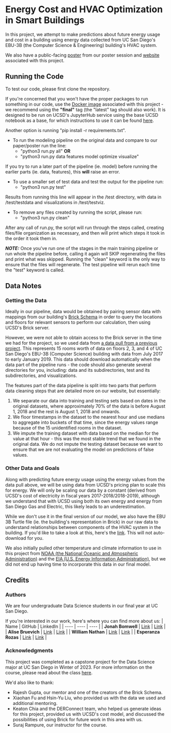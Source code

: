 # Energy Cost and HVAC Optimization in Smart Buildings

In this project, we attempt to make predictions about future energy usage and cost in a building using energy data collected from UC San Diego's EBU-3B (the Computer Science & Engineering) building's HVAC system.

We also have a public-facing [poster](https://www.canva.com/design/DAFZKQlLOLo/2ALw0oHRO8qrPj--Q-8huw/view?utm_content=DAFZKQlLOLo&utm_campaign=designshare&utm_medium=link&utm_source=publishsharelink) from our poster session and [website](https://xenonition.github.io/) associated with this project.

## Running the Code
To test our code, please first clone the repository. 

If you're concerned that you won't have the proper packages to run something in our code, use the [Docker image](https://hub.docker.com/repository/docker/esr76/capstone-brick-modeling/general) associated with this project - we recommend using the **"final"** tag (the "latest" tag should also work). It is designed to be run on UCSD's JupyterHub service using the base UCSD notebook as a base, for which instructions to use it can be found [here](https://github.com/ucsd-ets/datahub-example-notebook).

Another option is running "pip install -r requirements.txt".

- To run the modeling pipeline on the original data and compare to our paper/poster run the line:
    - "python3 run.py all"
    **OR** 
    - "python3 run.py data features model optimize visualize"

If you try to run a later part of the pipeline (ie. model) before running the earlier parts (ie. data, features), this **will** raise an error.

- To use a smaller set of test data and test the output for the pipeline run:
    - "python3 run.py test"

Results from running this line will appear in the /test directory, with data in /test/testdata and visualizations in /test/testviz.

- To remove any files created by running the script, please run:
    - "python3 run.py clean"

After any call of run.py, the script will run through the steps called, creating files/file organization as necessary, and then will print which steps it took in the order it took them in.

***NOTE:***
Once you've run one of the stages in the main training pipeline or run whole the pipeline before, calling it again will SKIP regenerating the files and print what was skipped. Running the "clean" keyword is the only way to ensure that the files will regenerate. The test pipeline will rerun each time the "test" keyword is called.

## Data Notes

### Getting the Data
Ideally in our pipeline, data would be obtained by pairing sensor data with mappings from our building's [Brick Schema](https://brickschema.org/) in order to query the locations and floors for relevant sensors to perform our calculation, then using UCSD's Brick server.

However, we were not able to obtain access to the Brick server in the time we had for the project, so we used data from [a data pull from a previous project](https://github.com/HYDesmondLiu/B2RL/tree/master/real_building_buffers). This represents 15 rooms worth of data on floors 2, 3, and 4 of UC San Diego's EBU-3B (Computer Science) building with data from July 2017 to early January 2019. This data should download automatically when the data part of the pipeline runs - the code should also generate several directories for you, including: data and its subdirectories, test and its subdirectories, and visualizations.

The features part of the data pipeline is split into two parts that perform data cleaning steps that are detailed more on our website, but essentially:
1. We separate our data into training and testing sets based on dates in the original datasets, where approximately 70% of the data is before August 1, 2018 and the rest is August 1, 2018 and onwards.
2. We floor timestamps in the dataset to the nearest hour and use medians to aggregate into buckets of that time, since the energy values range because of the 15 unidentified rooms in the dataset.
3. We impute the training dataset with data based on the median for the value at that hour - this was the most stable trend that we found in the original data. We do not impute the testing dataset because we want to ensure that we are not evaluating the model on predictions of false values.

### Other Data and Goals
Along with predicting future energy usage using the energy values from the data pull above, we will be using data from UCSD's pricing plan to scale this for energy. We will only be scaling our data by a constant (derived from UCSD's cost of electricity in fiscal years 2017-2018/2018-2019), although we understand that with UCSD using both its own energy and energy from San Diego Gas and Electric, this likely leads to an underestimation.

While we don't use it in the final version of our model, we also have the EBU 3B Turtle file (ie. the building's representation in Brick) in our raw data to understand relationships between components of the HVAC system in the building. If you'd like to take a look at this, here's the [link](https://brickschema.org/ttl/ebu3b_brick.ttl). This will not auto-download for you.

We also initially pulled other temperature and climate information to use in this project from [NOAA (the National Oceanic and Atmospheric Administration)](https://www.noaa.gov/) and the [EIA (U.S. Energy Information Administration)](https://www.eia.gov/), but we did not end up having time to incorporate this data in our final model.

## Credits

### Authors
We are four undergraduate Data Science students in our final year at UC San Diego.

If you're interested in our work, here's where you can find more about us:
| Name | GitHub | LinkedIn |
| ---- | ---- | ---- |
| **Jonah Bomwell** | [Link](https://github.com/Jbomwell) | [Link](https://www.linkedin.com/in/jonah-bomwell-0756191b7/) | 
| **Alise Bruevich** | [Link](https://github.com/alisebruevich) | [Link](https://www.linkedin.com/in/alisebruevich/) |
| **William Nathan** | [Link](https://github.com/Xenonition) | [Link](https://www.linkedin.com/in/william-nathan-5019661b2/) |
| **Esperanza Rozas** | [Link](https://github.com/ESR76) | [Link](https://www.linkedin.com/in/esperanza-r/) |


### Acknowledgments
This project was completed as a capstone project for the Data Science major at UC San Diego in Winter of 2023.
For more information on the course, please read about the class [here](https://dsc-capstone.github.io/).

We'd also like to thank: 
- Rajesh Gupta, our mentor and one of the creators of the Brick Schema.
- Xiaohan Fu and Hsin-Yu Liu, who provided us with the data we used and additional mentoring.
- Keaton Chia and the DERConnect team, who helped us generate ideas for this project, provided us with UCSD's cost model, and discussed the possibilities of using Brick for future work in this area with us.
- Suraj Rampure, our instructor for the course.